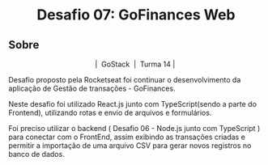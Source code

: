 <h1 align="center">Desafio 07: GoFinances Web</h1>

<h2>Sobre</h2>
<p align="center">|&nbsp GoStack &nbsp|&nbsp Turma 14 |&nbsp</p>
<p> Desafio proposto pela Rocketseat foi continuar o desenvolvimento da aplicação de Gestão de transações - GoFinances.</p>
<p> Neste desafio foi utilizado React.js junto com TypeScript(sendo a parte do Frontend), utilizando rotas e envio de arquivos e formulários.</p>
<p> Foi preciso utilizar o backend ( Desafio 06 - Node.js junto com TypeScript ) para conectar com o FrontEnd, assim exibindo as transações criadas e permitir a importação de uma arquivo CSV para gerar novos registros no banco de dados.</p>
